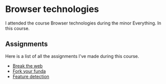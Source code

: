 # Browser technologies
I attended the course Browser technologies during the minor Everything. In this course.

## Assignments
Here is a list of all the assignments I've made during this course.
- [Break the web](https://github.com/eltongonc/browser-technology/break_the_web)
- [Fork your funda](https://github.com/eltongonc/browser-technology/Funda)
- [Feature detection](https://github.com/eltongonc/browser-technology/feature_detection)
